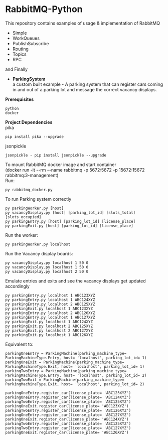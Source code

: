 # RabbitMQ-Python

This repository contains examples of usage & implementation of RabbitMQ

- Simple
- WorkQueues
- PublishSubscribe
- Routing
- Topics
- RPC

and Finally

- **ParkingSystem**<br />
    a custom built example - A parking system that can register cars coming in and out of a parking lot and message the correct vacancy displays.


**Prerequisites**
```
python
docker
```

**Project Dependencies**<br />
pika
```
pip install pika --upgrade
```
jsonpickle
```
jsonpickle - pip install jsonpickle --upgrade
```

To mount RabbitMQ docker image and start container<br />
(docker run -it --rm --name rabbitmq -p 5672:5672 -p 15672:15672 rabbitmq:3-management)<br />
Run:
```
py rabbitmq_docker.py
```

To run Parking system correctly
```
py parkingWorker.py [host]
py vacancyDisplay.py [host] [parking_lot_id] [slots_total] [slots_occupied]
py parkingEntry.py [host] [parking_lot_id] [license_place]
py parkingExit.py [host] [parking_lot_id] [license_place]
```

Run the worker:
```
py parkingWorker.py localhost
```

Run the Vacancy display boards:
```
py vacancyDisplay.py localhost 1 50 0
py vacancyDisplay.py localhost 1 50 0
py vacancyDisplay.py localhost 2 50 0
```

Emulate entries and exits and see the vacancy displays get updated accordingly
```
py parkingEntry.py localhost 1 ABC123XYZ
py parkingEntry.py localhost 1 ABC124XYZ
py parkingEntry.py localhost 2 ABC125XYZ
py parkingExit.py localhost 1 ABC123XYZ
py parkingEntry.py localhost 2 ABC126XYZ
py parkingEntry.py localhost 1 ABC127XYZ
py parkingExit.py localhost 1 ABC124XYZ
py parkingExit.py localhost 2 ABC125XYZ
py parkingExit.py localhost 2 ABC127XYZ
py parkingExit.py localhost 1 ABC126XYZ
```
Equivalent to:
```
parkingOneEntry = ParkingMachine(parking_machine_type= ParkingMachineType.Entry, host= 'localhost', parking_lot_id= 1)
parkingOneExit = ParkingMachine(parking_machine_type= ParkingMachineType.Exit, host= 'localhost', parking_lot_id= 1)
parkingTwoEntry = ParkingMachine(parking_machine_type= ParkingMachineType.Entry, host= 'localhost', parking_lot_id= 2)
parkingTwoExit = ParkingMachine(parking_machine_type= ParkingMachineType.Exit, host= 'localhost', parking_lot_id= 2)

parkingOneEntry.register_car(license_plate= 'ABC123XYZ')
parkingOneEntry.register_car(license_plate= 'ABC124XYZ')
parkingTwoEntry.register_car(license_plate= 'ABC125XYZ')
parkingOneExit.register_car(license_plate= 'ABC123XYZ')
parkingTwoEntry.register_car(license_plate= 'ABC126XYZ')
parkingOneEntry.register_car(license_plate= 'ABC127XYZ')
parkingOneExit.register_car(license_plate= 'ABC124XYZ')
parkingTwoEntry.register_car(license_plate= 'ABC125XYZ')
parkingTwoEntry.register_car(license_plate= 'ABC127XYZ')
parkingOneExit.register_car(license_plate= 'ABC126XYZ')
```